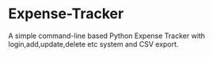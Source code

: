 # Expense-Tracker
A simple command-line based Python Expense Tracker with login,add,update,delete etc system and CSV export.
